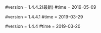 
#version = 1.4.4.2(最新)
#time = 2019-05-09

#version = 1.4.4.1
#time = 2019-03-29

#version = 1.4.4
#time = 2019-03-20
